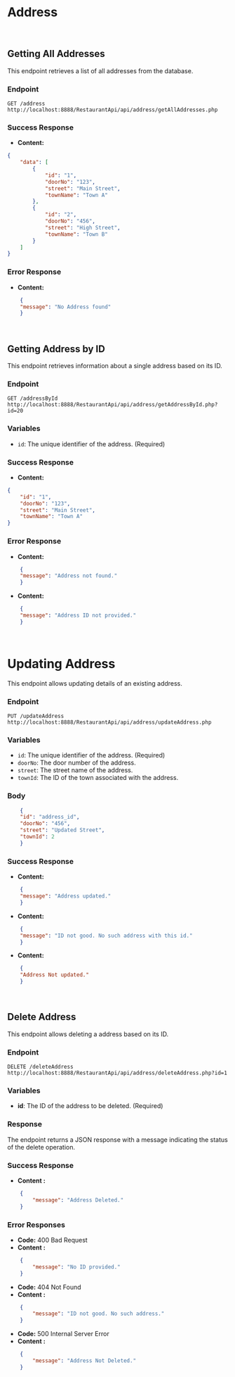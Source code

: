 # Address

<br>

## Getting All Addresses

This endpoint retrieves a list of all addresses from the database.

### Endpoint

`GET /address` `http://localhost:8888/RestaurantApi/api/address/getAllAddresses.php`

### Success Response

- **Content:** 
```json
{
    "data": [
        {
            "id": "1",
            "doorNo": "123",
            "street": "Main Street",
            "townName": "Town A"
        },
        {
            "id": "2",
            "doorNo": "456",
            "street": "High Street",
            "townName": "Town B"
        }
    ]
}
```
### Error Response

- **Content:** 
```json
    {
    "message": "No Address found"
    }
```

<br>

## Getting Address by ID

This endpoint retrieves information about a single address based on its ID.

### Endpoint

`GET /addressById` `http://localhost:8888/RestaurantApi/api/address/getAddressById.php?id=20`

### Variables

- `id`: The unique identifier of the address. (Required)

### Success Response

- **Content:** 

```json
{
    "id": "1",
    "doorNo": "123",
    "street": "Main Street",
    "townName": "Town A"
}
```

### Error Response


- **Content:**
```json
    {
    "message": "Address not found."
    }
```

- **Content:**
```json
    {
    "message": "Address ID not provided."
    }
```

<br>

# Updating Address

This endpoint allows updating details of an existing address.

### Endpoint

`PUT /updateAddress` `http://localhost:8888/RestaurantApi/api/address/updateAddress.php`

### Variables

- `id`: The unique identifier of the address. (Required)
- `doorNo`: The door number of the address.
- `street`: The street name of the address.
- `townId`: The ID of the town associated with the address.

### Body

```json
    {
    "id": "address_id",
    "doorNo": "456",
    "street": "Updated Street",
    "townId": 2
    }
```

### Success Response

- **Content:**
```json
    {
    "message": "Address updated."
    }
```

- **Content:**
```json
    {
    "message": "ID not good. No such address with this id."
    }
```

- **Content:**
```json
    {
    "Address Not updated."
    }
```

<br>

## Delete Address

This endpoint allows deleting a address based on its ID.

### Endpoint

`DELETE /deleteAddress` `http://localhost:8888/RestaurantApi/api/address/deleteAddress.php?id=1`

### Variables

- **id**: The ID of the address to be deleted. (Required)

### Response

The endpoint returns a JSON response with a message indicating the status of the delete operation.

### Success Response

- **Content :** 

```json
    {
        "message": "Address Deleted."
    }
```

### Error Responses

- **Code:** 400 Bad Request
- **Content :** 
 
```json
    {
        "message": "No ID provided."
    }
```

- **Code:** 404 Not Found
- **Content :** 
 
```json
    {
        "message": "ID not good. No such address."
    }
```

- **Code:** 500 Internal Server Error
- **Content :** 
 
```json
    {
        "message": "Address Not Deleted."
    }
```